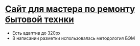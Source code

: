 # [Сайт для мастера по ремонту бытовой технки](https://roma3928.github.io/washer/)

<ul>
<li>Есть адаптив до 320px</li>
<li>В написании разметки использовалась методология БЭМ</li>
</ul>


